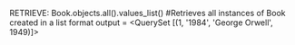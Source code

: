 RETRIEVE:
Book.objects.all().values_list()  	#Retrieves all instances of Book created in a list format
output = <QuerySet [(1, '1984', 'George Orwell', 1949)]>